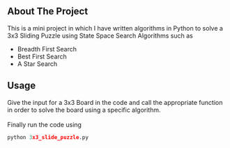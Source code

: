 <!-- ABOUT THE PROJECT -->
## About The Project
This is a mini project in which I have written algorithms in Python to solve a 3x3 Sliding Puzzle using State Space Search Algorithms such as
* Breadth First Search
* Best First Search
* A Star Search

## Usage
Give the input for a 3x3 Board in the code and call the appropriate function in order to solve the board using a specific algorithm.
<br/>
<br/>
Finally run the code using

```py
python 3x3_slide_puzzle.py
```